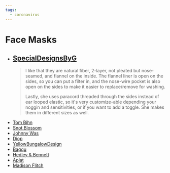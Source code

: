 ```yaml
---
tags:
  - coronavirus
---
```


# Face Masks

- [SpecialDesignsByG](https://www.etsy.com/shop/SpecialDesignsByG?listing_id=779589986&section_id=28457609)
  -
    > I like that they are natural fiber, 2-layer, not pleated but nose-seamed,
      and flannel on the inside. The flannel liner is open on the sides, so you
      can put a filter in, and the nose-wire pocket is also open on the sides to
      make it easier to replace/remove for washing.
    >
    > Lastly, she uses paracord threaded through the sides instead of ear
      looped elastic, so it's very customize-able depending your noggin and
      sensitivities, or if you want to add a toggle. She makes them in different
      sizes as well.
- [Tom Bihn](https://www.tombihn.com/collections/facemasks)
- [Snot Blossom](https://www.snotblossom.com/)
- [Johnny Was](https://www.johnnywas.com/masks.html)
- [Diop](https://weardiop.com/products/facemask?variant=32506815938663)
- [YellowBungalowDesign](https://www.etsy.com/listing/792251959/immediate-shipping-washable-face-mask)
- [Baggu](https://baggu.com/collections/reusable-masks)
- [Hedley & Bennett](https://www.hedleyandbennett.com/pages/wakeupandfightmask)
- [Aplat](https://aplat.com/pages/aplat-cotton-face-mask)
- [Madison Flitch](https://www.madisonflitch.com/shop/face-mask)
